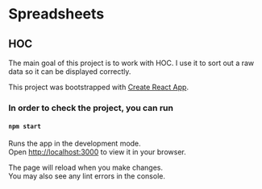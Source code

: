 # Spreadsheets

## HOC

The main goal of this project is to work with HOC. I use it to sort out a raw data so it can be displayed correctly.

This project was bootstrapped with [Create React App](https://github.com/facebook/create-react-app).

### In order to check the project, you can run

#### `npm start`

Runs the app in the development mode.\
Open [http://localhost:3000](http://localhost:3000) to view it in your browser.

The page will reload when you make changes.\
You may also see any lint errors in the console.
